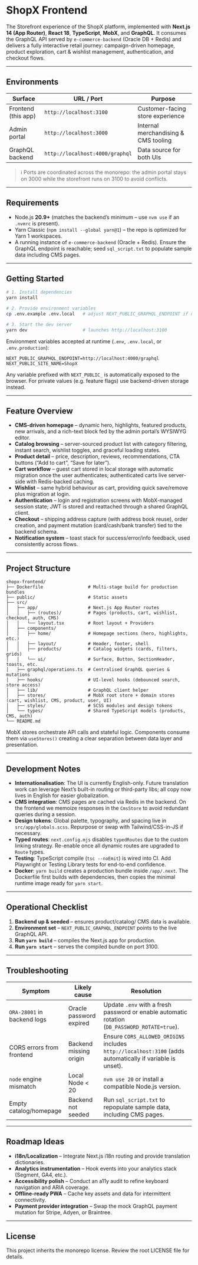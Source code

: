 # ShopX Frontend

The Storefront experience of the ShopX platform, implemented with **Next.js 14 (App Router)**, **React 18**, **TypeScript**, **MobX**, and **GraphQL**. It consumes the GraphQL API served by `e-commerce-backend` (Oracle DB + Redis) and delivers a fully interactive retail journey: campaign-driven homepage, product exploration, cart & wishlist management, authentication, and checkout flows.

---

## Environments

| Surface              | URL / Port           | Purpose                               |
|----------------------|----------------------|---------------------------------------|
| Frontend (this app)  | `http://localhost:3100` | Customer-facing store experience       |
| Admin portal         | `http://localhost:3000` | Internal merchandising & CMS tooling  |
| GraphQL backend      | `http://localhost:4000/graphql` | Data source for both UIs              |

> ℹ️  Ports are coordinated across the monorepo: the admin portal stays on 3000 while the storefront runs on 3100 to avoid conflicts.

---

## Requirements
- Node.js **20.9+** (matches the backend’s minimum – use `nvm use` if an `.nvmrc` is present).
- Yarn Classic (`npm install --global yarn@1`) – the repo is optimized for Yarn 1 workspaces.
- A running instance of `e-commerce-backend` (Oracle + Redis). Ensure the GraphQL endpoint is reachable; seed `sql_script.txt` to populate sample data including CMS pages.

---

## Getting Started
```bash
# 1. Install dependencies
yarn install

# 2. Provide environment variables
cp .env.example .env.local   # adjust NEXT_PUBLIC_GRAPHQL_ENDPOINT if needed

# 3. Start the dev server
yarn dev                     # launches http://localhost:3100
```

Environment variables accepted at runtime (`.env`, `.env.local`, or `.env.production`):
```dotenv
NEXT_PUBLIC_GRAPHQL_ENDPOINT=http://localhost:4000/graphql
NEXT_PUBLIC_SITE_NAME=ShopX
```
Any variable prefixed with `NEXT_PUBLIC_` is automatically exposed to the browser. For private values (e.g. feature flags) use backend-driven storage instead.

---

## Feature Overview
- **CMS-driven homepage** – dynamic hero, highlights, featured products, new arrivals, and a rich-text block fed by the admin portal’s WYSIWYG editor.
- **Catalog browsing** – server-sourced product list with category filtering, instant search, wishlist toggles, and graceful loading states.
- **Product detail** – price, description, reviews, recommendations, CTA buttons (“Add to cart”, “Save for later”).
- **Cart workflow** – guest cart stored in local storage with automatic migration once the user authenticates; authenticated carts live server-side with Redis-backed caching.
- **Wishlist** – same hybrid behaviour as cart, providing quick save/remove plus migration at login.
- **Authentication** – login and registration screens with MobX-managed session state; JWT is stored and reattached through a shared GraphQL client.
- **Checkout** – shipping address capture (with address book reuse), order creation, and payment mutation (card/cash/bank transfer) tied to the backend schema.
- **Notification system** – toast stack for success/error/info feedback, used consistently across flows.

---

## Project Structure
```
shopx-frontend/
├── Dockerfile                 # Multi-stage build for production bundles
├── public/                    # Static assets
├── src/
│   ├── app/                   # Next.js App Router routes
│   │   ├── (routes)/          # Pages (products, cart, wishlist, checkout, auth, CMS)
│   │   └── layout.tsx         # Root layout + Providers
│   ├── components/
│   │   ├── home/              # Homepage sections (hero, highlights, etc.)
│   │   ├── layout/            # Header, footer, shell
│   │   ├── products/          # Catalog widgets (cards, filters, grids)
│   │   └── ui/                # Surface, Button, SectionHeader, toasts, etc.
│   ├── graphql/operations.ts  # Centralised GraphQL queries & mutations
│   ├── hooks/                 # UI-level hooks (debounced search, store access)
│   ├── lib/                   # GraphQL client helper
│   ├── stores/                # MobX root store + domain stores (cart, wishlist, CMS, product, user, UI)
│   ├── styles/                # SCSS modules and design tokens
│   └── types/                 # Shared TypeScript models (products, CMS, auth)
└── README.md
```
MobX stores orchestrate API calls and stateful logic. Components consume them via `useStores()` creating a clear separation between data layer and presentation.

---

## Development Notes
- **Internationalisation**: The UI is currently English-only. Future translation work can leverage Next’s built-in routing or third-party libs; all copy now lives in English for easier globalization.
- **CMS integration**: CMS pages are cached via Redis in the backend. On the frontend we memoize responses in the `CmsStore` to avoid redundant queries during a session.
- **Design tokens**: Global palette, typography, and spacing live in `src/app/globals.scss`. Repurpose or swap with Tailwind/CSS-in-JS if necessary.
- **Typed routes**: `next.config.mjs` disables `typedRoutes` due to the custom linking strategy. Re-enable once all dynamic routes are upgraded to `Route` types.
- **Testing**: TypeScript compile (`tsc --noEmit`) is wired into CI. Add Playwright or Testing Library tests for end-to-end confidence.
- **Docker**: `yarn build` creates a production bundle inside `/app/.next`. The Dockerfile first builds with dependencies, then copies the minimal runtime image ready for `yarn start`.

---

## Operational Checklist
1. **Backend up & seeded** – ensures product/catalog/ CMS data is available.
2. **Environment set** – `NEXT_PUBLIC_GRAPHQL_ENDPOINT` points to the live GraphQL API.
3. **Run `yarn build`** – compiles the Next.js app for production.
4. **Run `yarn start`** – serves the compiled bundle on port 3100.

---

## Troubleshooting
| Symptom | Likely cause | Resolution |
|---------|--------------|------------|
| `ORA-28001` in backend logs | Oracle password expired | Update `.env` with a fresh password or enable automatic rotation (`DB_PASSWORD_ROTATE=true`). |
| CORS errors from frontend | Backend missing origin | Ensure `CORS_ALLOWED_ORIGINS` includes `http://localhost:3100` (adds automatically if variable is unset). |
| `node` engine mismatch | Local Node < 20 | `nvm use 20` or install a compatible Node.js version. |
| Empty catalog/homepage | Backend not seeded | Run `sql_script.txt` to repopulate sample data, including CMS pages. |

---

## Roadmap Ideas
- **i18n/Localization** – Integrate Next.js i18n routing and provide translation dictionaries.
- **Analytics instrumentation** – Hook events into your analytics stack (Segment, GA4, etc.).
- **Accessibility polish** – Conduct an a11y audit to refine keyboard navigation and ARIA coverage.
- **Offline-ready PWA** – Cache key assets and data for intermittent connectivity.
- **Payment provider integration** – Swap the mock GraphQL payment mutation for Stripe, Adyen, or Braintree.

---

## License
This project inherits the monorepo license. Review the root LICENSE file for details.
